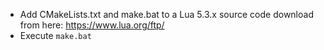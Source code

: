 - Add CMakeLists.txt and make.bat to a Lua 5.3.x source code download from here: https://www.lua.org/ftp/
- Execute `make.bat`